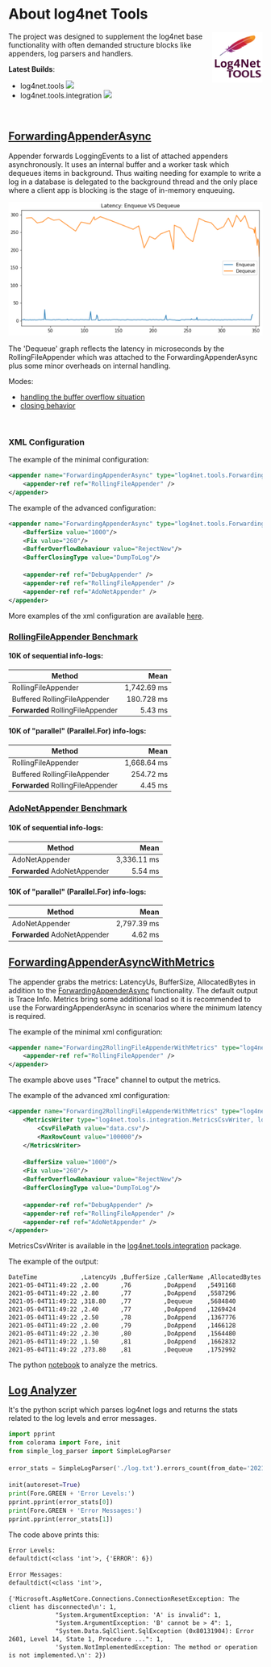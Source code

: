 # About log4net Tools
[<img align="right" width="100px" src="https://github.com/ABorovtsov/log4net/blob/main/img/icon.png?raw=true" />](https://github.com/ABorovtsov/log4net/blob/main/log4net.tools)

The project was designed to supplement the log4net base functionality with often demanded structure blocks like appenders, log parsers and handlers.

**Latest Builds**:

- log4net.tools <a href="https://www.nuget.org/packages/log4net.tools"><img src="https://img.shields.io/nuget/v/log4net.tools.svg?style=flat&logo=nuget"></a> 
- log4net.tools.integration <a href="https://www.nuget.org/packages/log4net.tools.integration"><img src="https://img.shields.io/nuget/v/log4net.tools.integration.svg?style=flat&logo=nuget"></a> 
<br/>

## [ForwardingAppenderAsync](https://github.com/ABorovtsov/log4net/blob/main/log4net.tools/ForwardingAppenderAsync.cs)
Appender forwards LoggingEvents to a list of attached appenders asynchronously. It uses an internal buffer and a worker task which dequeues items in background. Thus waiting needing for example to write a log in a database is delegated to the background thread and the only place where a client app is blocking is the stage of in-memory enqueuing.

![Latency: Enqueue(Buffering) VS Dequeue (With The RollingFileAppender)](https://raw.githubusercontent.com/ABorovtsov/log4net/main/img/metrics/enqueue_dequeue.png)

The 'Dequeue' graph reflects the latency in microseconds by the RollingFileAppender which was attached to the ForwardingAppenderAsync plus some minor overheads on internal handling.


Modes:
- [handling the buffer overflow situation](https://github.com/ABorovtsov/log4net/blob/main/log4net.tools/BufferOverflowBehaviour.cs)
- [closing behavior](https://github.com/ABorovtsov/log4net/blob/main/log4net.tools/BufferClosingType.cs)

<br/>

### XML Configuration
The example of the minimal configuration:
```xml
<appender name="ForwardingAppenderAsync" type="log4net.tools.ForwardingAppenderAsync">
    <appender-ref ref="RollingFileAppender" />
</appender>
```

The example of the advanced configuration:
```xml
<appender name="ForwardingAppenderAsync" type="log4net.tools.ForwardingAppenderAsync">
    <BufferSize value="1000"/>
    <Fix value="260"/>
    <BufferOverflowBehaviour value="RejectNew"/>
    <BufferClosingType value="DumpToLog"/>

    <appender-ref ref="DebugAppender" />
    <appender-ref ref="RollingFileAppender" />
    <appender-ref ref="AdoNetAppender" />
</appender>
```
More examples of the xml configuration are available [here](https://github.com/ABorovtsov/log4net/blob/main/log4net.tools.benchmarks/App.config).

### [RollingFileAppender Benchmark](https://github.com/ABorovtsov/log4net/blob/main/log4net.tools.benchmarks/RollingFileAppenderTest.cs)

#### 10K of sequential info-logs:

|                        Method |      Mean |
|------------------------------ |----------:|
| RollingFileAppender           | 1,742.69 ms |
| Buffered RollingFileAppender  | 180.728 ms |
| **Forwarded** RollingFileAppender |5.43 ms|

#### 10K of "parallel" (Parallel.For) info-logs:

|                        Method |      Mean |
|------------------------------ |----------:|
| RollingFileAppender           | 1,668.64 ms |
| Buffered RollingFileAppender  | 254.72 ms |
| **Forwarded** RollingFileAppender |   4.45 ms |

### [AdoNetAppender Benchmark](https://github.com/ABorovtsov/log4net/blob/main/log4net.tools.benchmarks/AdoNetAppenderTest.cs)

#### 10K of sequential info-logs:

|                        Method |      Mean |
|------------------------------ |----------:|
| AdoNetAppender           | 3,336.11 ms |
| **Forwarded** AdoNetAppender |5.54 ms|

#### 10K of "parallel" (Parallel.For) info-logs:

|                        Method |      Mean |
|------------------------------ |----------:|
| AdoNetAppender           | 2,797.39 ms |
| **Forwarded** AdoNetAppender |   4.62 ms |

## [ForwardingAppenderAsyncWithMetrics](https://github.com/ABorovtsov/log4net/blob/main/log4net.tools/Metrics/ForwardingAppenderAsyncWithMetrics.cs)
The appender grabs the metrics: LatencyUs, BufferSize, AllocatedBytes in addition to the [ForwardingAppenderAsync](https://github.com/ABorovtsov/log4net/blob/main/log4net.tools/ForwardingAppenderAsync.cs) functionality. The default output is Trace Info. Metrics bring some additional load so it is recommended to use the ForwardingAppenderAsync in scenarios where the minimum latency is required.

The example of the minimal xml configuration:
```xml
<appender name="Forwarding2RollingFileAppenderWithMetrics" type="log4net.tools.ForwardingAppenderAsyncWithMetrics, log4net.tools">
    <appender-ref ref="RollingFileAppender" />
</appender>
```
The example above uses "Trace" channel to output the metrics.

The example of the advanced xml configuration:
```xml
<appender name="Forwarding2RollingFileAppenderWithMetrics" type="log4net.tools.ForwardingAppenderAsyncWithMetrics, log4net.tools">
    <MetricsWriter type="log4net.tools.integration.MetricsCsvWriter, log4net.tools.integration">
        <CsvFilePath value="data.csv"/>
        <MaxRowCount value="100000"/>
    </MetricsWriter> 

    <BufferSize value="1000"/>
    <Fix value="260"/>
    <BufferOverflowBehaviour value="RejectNew"/>
    <BufferClosingType value="DumpToLog"/>

    <appender-ref ref="DebugAppender" />
    <appender-ref ref="RollingFileAppender" />
    <appender-ref ref="AdoNetAppender" />
</appender>
```
MetricsCsvWriter is available in the [log4net.tools.integration](https://www.nuget.org/packages/log4net.tools.integration) package.

The example of the output:
```csv
DateTime            ,LatencyUs ,BufferSize ,CallerName ,AllocatedBytes
2021-05-04T11:49:22 ,2.00      ,76         ,DoAppend   ,5491168
2021-05-04T11:49:22 ,2.80      ,77         ,DoAppend   ,5587296
2021-05-04T11:49:22 ,318.80    ,77         ,Dequeue    ,5684840
2021-05-04T11:49:22 ,2.40      ,77         ,DoAppend   ,1269424
2021-05-04T11:49:22 ,2.50      ,78         ,DoAppend   ,1367776
2021-05-04T11:49:22 ,2.00      ,79         ,DoAppend   ,1466128
2021-05-04T11:49:22 ,2.30      ,80         ,DoAppend   ,1564480
2021-05-04T11:49:22 ,1.50      ,81         ,DoAppend   ,1662832
2021-05-04T11:49:22 ,273.80    ,81         ,Dequeue    ,1752992
```
The python [notebook](https://github.com/ABorovtsov/log4net/blob/main/log_analyzer/appender_metrics.ipynb) to analyze the metrics.

## [Log Analyzer](https://github.com/ABorovtsov/log4net/blob/main/log_analyzer/simple_log_parser.py)
It's the python script which parses log4net logs and returns the stats related to the log levels and error messages.
```python
import pprint
from colorama import Fore, init
from simple_log_parser import SimpleLogParser

error_stats = SimpleLogParser('./log.txt').errors_count(from_date='2021-04-15')

init(autoreset=True)
print(Fore.GREEN + 'Error Levels:')
pprint.pprint(error_stats[0])
print(Fore.GREEN + 'Error Messages:')
pprint.pprint(error_stats[1])
```
The code above prints this:
```
Error Levels:
defaultdict(<class 'int'>, {'ERROR': 6})

Error Messages:
defaultdict(<class 'int'>,
            {'Microsoft.AspNetCore.Connections.ConnectionResetException: The client has disconnected\n': 1,
             "System.ArgumentException: 'A' is invalid": 1,
             "System.ArgumentException: 'B' cannot be > 4": 1,
             "System.Data.SqlClient.SqlException (0x80131904): Error 2601, Level 14, State 1, Procedure ...": 1,
             'System.NotImplementedException: The method or operation is not implemented.\n': 2})
```
